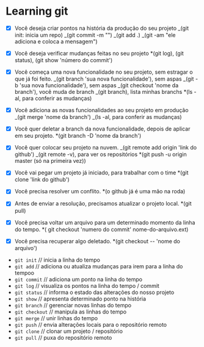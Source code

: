 # Learning git

- [x] Você deseja criar pontos na história da produção do seu projeto
      _(git init: inicia um repo)
      _(git commit -m "")
      _(git add .)
      _(git -am "ele adiciona e coloca a mensagem")

- [x] Você deseja verificar mudanças feitas no seu projeto
      \*(git log), (git status), (git show 'número do commit')

- [x] Você começa uma nova funcionalidade no seu projeto, sem estragar o que já foi feito.
      _(git branch 'sua nova funcionalidade'), sem aspas
      _(git -b 'sua nova funcionalidade'), sem aspas
      _(git checkout 'nome da branch'), você muda de branch
      _(git branch), lista minhas branchs
      \*(ls -al, para conferir as mudanças)

- [x] Você adiciona as novas funcionalidades ao seu projeto em produção
      _(git merge 'nome da branch')
      _(ls -al, para conferir as mudanças)

- [x] Você quer deletar a branch da nova funcionalidade, depois de aplicar em seu projeto.
      \*(git branch -D 'nome da branch')

- [x] Você quer colocar seu projeto na nuvem.
      _(git remote add origin 'link do github')
      _(git remote -v), para ver os repositórios
      \*(git push -u origin master (só na primeira vez))

- [x] Você vai pegar um projeto já iniciado, para trabalhar com o time
      \*(git clone 'link do github')

- [x] Você precisa resolver um conflito.
      \*(o github já é uma mão na roda)

- [x] Antes de enviar a resolução, precisamos atualizar o projeto local.
      \*(git pull)

- [x] Você precisa voltar um arquivo para um determinado momento da linha do tempo.
      \*( git checkout 'numero do commit' nome-do-arquivo.ext)

- [x] Você precisa recuperar algo deletado.
      \*(git checkout -- 'nome do arquivo')

- `git init` // inicia a linha do tempo
- `git add` // adiciona ou atualiza mudanças para irem para a linha do tempoo
- `git commit` // adiciona um ponto na linha do tempo
- `git log` // visualiza os pontos na linha do tempo / commit
- `git status` // informa o estado das alterações do nosso projeto
- `git show` // apresenta determinado ponto na história
- `git branch` // gerenciar novas linhas do tempo
- `git checkout` // manipula as linhas do tempo
- `git merge` // unir linhas do tempo
- `git push` // envia alterações locais para o repositório remoto
- `git clone` // clonar um projeto / repositório
- `git pull` // puxa do repositório remoto
